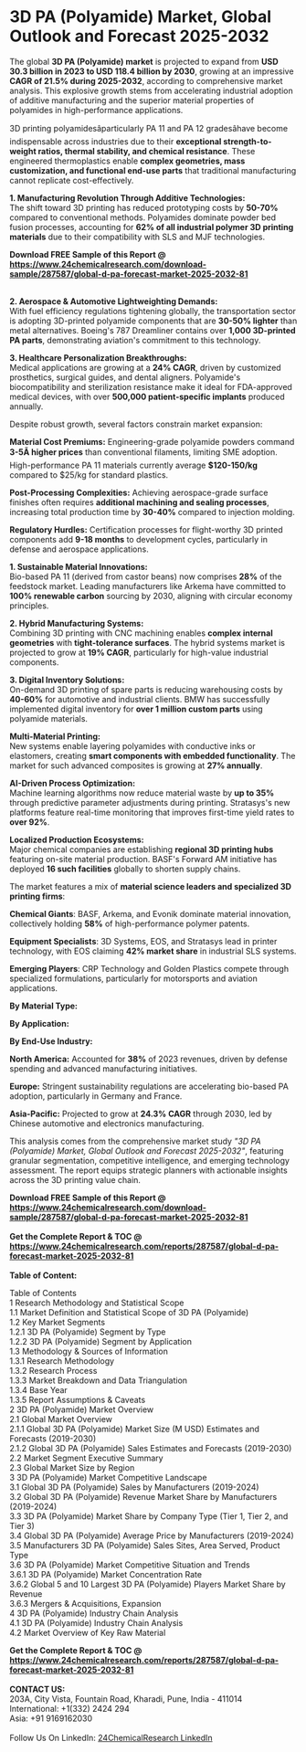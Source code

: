 <h1>3D PA (Polyamide) Market, Global Outlook and Forecast 2025-2032</h1><p>The global <strong>3D PA (Polyamide) market</strong> is projected to expand from <strong>USD 30.3 billion in 2023 to USD 118.4 billion by 2030</strong>, growing at an impressive <strong>CAGR of 21.5% during 2025-2032</strong>, according to comprehensive market analysis. This explosive growth stems from accelerating industrial adoption of additive manufacturing and the superior material properties of polyamides in high-performance applications.</p><p>3D printing polyamidesâparticularly PA 11 and PA 12 gradesâhave become indispensable across industries due to their <strong>exceptional strength-to-weight ratios, thermal stability, and chemical resistance</strong>. These engineered thermoplastics enable <strong>complex geometries, mass customization, and functional end-use parts</strong> that traditional manufacturing cannot replicate cost-effectively.</p><p><strong>1. Manufacturing Revolution Through Additive Technologies:</strong><br>
The shift toward 3D printing has reduced prototyping costs by <strong>50-70%</strong> compared to conventional methods. Polyamides dominate powder bed fusion processes, accounting for <strong>62% of all industrial polymer 3D printing materials</strong> due to their compatibility with SLS and MJF technologies.</p><div><b>Download FREE Sample of this Report @ 
            <a href="https://www.24chemicalresearch.com/download-sample/287587/global-d-pa-forecast-market-2025-2032-81">
            https://www.24chemicalresearch.com/download-sample/287587/global-d-pa-forecast-market-2025-2032-81</a></b></div><br><p><strong>2. Aerospace &amp; Automotive Lightweighting Demands:</strong><br>
With fuel efficiency regulations tightening globally, the transportation sector is adopting 3D-printed polyamide components that are <strong>30-50% lighter</strong> than metal alternatives. Boeing's 787 Dreamliner contains over <strong>1,000 3D-printed PA parts</strong>, demonstrating aviation's commitment to this technology.</p><p><strong>3. Healthcare Personalization Breakthroughs:</strong><br>
Medical applications are growing at a <strong>24% CAGR</strong>, driven by customized prosthetics, surgical guides, and dental aligners. Polyamide's biocompatibility and sterilization resistance make it ideal for FDA-approved medical devices, with over <strong>500,000 patient-specific implants</strong> produced annually.</p><p>Despite robust growth, several factors constrain market expansion:</p><p><strong>Material Cost Premiums:</strong> Engineering-grade polyamide powders command <strong>3-5Ã higher prices</strong> than conventional filaments, limiting SME adoption. High-performance PA 11 materials currently average <strong>$120-150/kg</strong> compared to $25/kg for standard plastics.</p><p><strong>Post-Processing Complexities:</strong> Achieving aerospace-grade surface finishes often requires <strong>additional machining and sealing processes</strong>, increasing total production time by <strong>30-40%</strong> compared to injection molding.</p><p><strong>Regulatory Hurdles:</strong> Certification processes for flight-worthy 3D printed components add <strong>9-18 months</strong> to development cycles, particularly in defense and aerospace applications.</p><p><strong>1. Sustainable Material Innovations:</strong><br>
Bio-based PA 11 (derived from castor beans) now comprises <strong>28%</strong> of the feedstock market. Leading manufacturers like Arkema have committed to <strong>100% renewable carbon</strong> sourcing by 2030, aligning with circular economy principles.</p><p><strong>2. Hybrid Manufacturing Systems:</strong><br>
Combining 3D printing with CNC machining enables <strong>complex internal geometries</strong> with <strong>tight-tolerance surfaces</strong>. The hybrid systems market is projected to grow at <strong>19% CAGR</strong>, particularly for high-value industrial components.</p><p><strong>3. Digital Inventory Solutions:</strong><br>
On-demand 3D printing of spare parts is reducing warehousing costs by <strong>40-60%</strong> for automotive and industrial clients. BMW has successfully implemented digital inventory for <strong>over 1 million custom parts</strong> using polyamide materials.</p><p><strong>Multi-Material Printing:</strong><br>
	New systems enable layering polyamides with conductive inks or elastomers, creating <strong>smart components with embedded functionality</strong>. The market for such advanced composites is growing at <strong>27% annually</strong>.</p><p><strong>AI-Driven Process Optimization:</strong><br>
	Machine learning algorithms now reduce material waste by <strong>up to 35%</strong> through predictive parameter adjustments during printing. Stratasys's new platforms feature real-time monitoring that improves first-time yield rates to <strong>over 92%</strong>.</p><p><strong>Localized Production Ecosystems:</strong><br>
	Major chemical companies are establishing <strong>regional 3D printing hubs</strong> featuring on-site material production. BASF's Forward AM initiative has deployed <strong>16 such facilities</strong> globally to shorten supply chains.</p><p>The market features a mix of <strong>material science leaders and specialized 3D printing firms</strong>:</p><p><strong>Chemical Giants</strong>: BASF, Arkema, and Evonik dominate material innovation, collectively holding <strong>58%</strong> of high-performance polymer patents.</p><p><strong>Equipment Specialists</strong>: 3D Systems, EOS, and Stratasys lead in printer technology, with EOS claiming <strong>42% market share</strong> in industrial SLS systems.</p><p><strong>Emerging Players</strong>: CRP Technology and Golden Plastics compete through specialized formulations, particularly for motorsports and aviation applications.</p><p><strong>By Material Type:</strong></p><p><strong>By Application:</strong></p><p><strong>By End-Use Industry:</strong></p><p><strong>North America:</strong> Accounted for <strong>38%</strong> of 2023 revenues, driven by defense spending and advanced manufacturing initiatives.</p><p><strong>Europe:</strong> Stringent sustainability regulations are accelerating bio-based PA adoption, particularly in Germany and France.</p><p><strong>Asia-Pacific:</strong> Projected to grow at <strong>24.3% CAGR</strong> through 2030, led by Chinese automotive and electronics manufacturing.</p><p>This analysis comes from the comprehensive market study <em>"3D PA (Polyamide) Market, Global Outlook and Forecast 2025-2032"</em>, featuring granular segmentation, competitive intelligence, and emerging technology assessment. The report equips strategic planners with actionable insights across the 3D printing value chain.</p><div><b>Download FREE Sample of this Report @ 
            <a href="https://www.24chemicalresearch.com/download-sample/287587/global-d-pa-forecast-market-2025-2032-81">
            https://www.24chemicalresearch.com/download-sample/287587/global-d-pa-forecast-market-2025-2032-81</a></b></div><br><div><b>Get the Complete Report & TOC @ 
            <a href="https://www.24chemicalresearch.com/reports/287587/global-d-pa-forecast-market-2025-2032-81">
            https://www.24chemicalresearch.com/reports/287587/global-d-pa-forecast-market-2025-2032-81</a></b></div><br>
            <b>Table of Content:</b><p>Table of Contents<br />
1 Research Methodology and Statistical Scope<br />
1.1 Market Definition and Statistical Scope of 3D PA (Polyamide)<br />
1.2 Key Market Segments<br />
1.2.1 3D PA (Polyamide) Segment by Type<br />
1.2.2 3D PA (Polyamide) Segment by Application<br />
1.3 Methodology & Sources of Information<br />
1.3.1 Research Methodology<br />
1.3.2 Research Process<br />
1.3.3 Market Breakdown and Data Triangulation<br />
1.3.4 Base Year<br />
1.3.5 Report Assumptions & Caveats<br />
2 3D PA (Polyamide) Market Overview<br />
2.1 Global Market Overview<br />
2.1.1 Global 3D PA (Polyamide) Market Size (M USD) Estimates and Forecasts (2019-2030)<br />
2.1.2 Global 3D PA (Polyamide) Sales Estimates and Forecasts (2019-2030)<br />
2.2 Market Segment Executive Summary<br />
2.3 Global Market Size by Region<br />
3 3D PA (Polyamide) Market Competitive Landscape<br />
3.1 Global 3D PA (Polyamide) Sales by Manufacturers (2019-2024)<br />
3.2 Global 3D PA (Polyamide) Revenue Market Share by Manufacturers (2019-2024)<br />
3.3 3D PA (Polyamide) Market Share by Company Type (Tier 1, Tier 2, and Tier 3)<br />
3.4 Global 3D PA (Polyamide) Average Price by Manufacturers (2019-2024)<br />
3.5 Manufacturers 3D PA (Polyamide) Sales Sites, Area Served, Product Type<br />
3.6 3D PA (Polyamide) Market Competitive Situation and Trends<br />
3.6.1 3D PA (Polyamide) Market Concentration Rate<br />
3.6.2 Global 5 and 10 Largest 3D PA (Polyamide) Players Market Share by Revenue<br />
3.6.3 Mergers & Acquisitions, Expansion<br />
4 3D PA (Polyamide) Industry Chain Analysis<br />
4.1 3D PA (Polyamide) Industry Chain Analysis<br />
4.2 Market Overview of Key Raw Material</p><div><b>Get the Complete Report & TOC @ 
            <a href="https://www.24chemicalresearch.com/reports/287587/global-d-pa-forecast-market-2025-2032-81">
            https://www.24chemicalresearch.com/reports/287587/global-d-pa-forecast-market-2025-2032-81</a></b></div><br><b>CONTACT US:</b><br>
            203A, City Vista, Fountain Road, Kharadi, Pune, India - 411014<br>
            International: +1(332) 2424 294<br>
            Asia: +91 9169162030 <br><br>
            Follow Us On LinkedIn: <a href="https://www.linkedin.com/company/24chemicalresearch/">24ChemicalResearch LinkedIn</a>